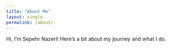 ```yaml
---
title: "About Me"
layout: single
permalink: /about/
---
```

Hi, I’m Sepehr Nazeri! Here’s a bit about my journey and what I do.
